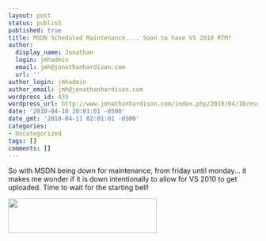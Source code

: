 ```yaml
---
layout: post
status: publish
published: true
title: MSDN Scheduled Maintenance.... Soon to have VS 2010 RTM?
author:
  display_name: Jonathan
  login: jmhadmin
  email: jmh@jonathanhardison.com
  url: ''
author_login: jmhadmin
author_email: jmh@jonathanhardison.com
wordpress_id: 439
wordpress_url: http://www.jonathanhardison.com/index.php/2010/04/10/msdn-scheduled-maintenance-soon-to-have-vs-2010-rtm/
date: '2010-04-10 20:01:01 -0500'
date_gmt: '2010-04-11 02:01:01 -0500'
categories:
- Uncategorized
tags: []
comments: []
---
```

<p>So with MSDN being down for maintenance, from friday until monday... it makes me wonder if it is down intentionally to allow for VS 2010 to get uploaded. Time to wait for the starting bell!</p>
<p><img src="http:&#47;&#47;www.jonathanhardison.com&#47;wp-content&#47;uploads&#47;2010&#47;04&#47;Capture-300x70.png" alt="" title="Capture" width="300" height="70" class="alignnone size-medium wp-image-438" &#47;></p>
